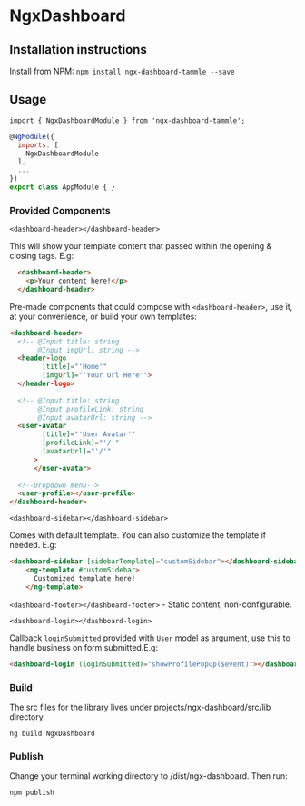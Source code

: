 # NgxDashboard

## Installation instructions
Install from NPM:
`npm install ngx-dashboard-tammle --save`

## Usage
`import { NgxDashboardModule } from 'ngx-dashboard-tammle';`

```javascript
@NgModule({
  imports: [
    NgxDashboardModule
  ],
  ...
})
export class AppModule { }
```

### Provided Components
`<dashboard-header></dashboard-header>`

This will show your template content that passed within the opening & closing tags. E.g:

```html
  <dashboard-header>
    <p>Your content here!</p>  
  </dashboard-header>
```
Pre-made components that could compose with `<dashboard-header>`, use it, at your convenience, or build your own templates:
```html
<dashboard-header>
  <!-- @Input title: string 
       @Input imgUrl: string -->
  <header-logo
        [title]="'Home'"
        [imgUrl]="'Your Url Here'">
  </header-logo>
  
  <!-- @Input title: string 
       @Input profileLink: string
       @Input avatarUrl: string -->
  <user-avatar
        [title]="'User Avatar'"
        [profileLink]="'/'"
        [avatarUrl]="'/'"
      >
      </user-avatar>
  
  <!--Dropdown menu-->
  <user-profile></user-profile>
</dashboard-header>
```

`<dashboard-sidebar></dashboard-sidebar>`

Comes with default template. You can also customize the template if needed. E.g:
```html
<dashboard-sidebar [sidebarTemplate]="customSidebar"></dashboard-sidebar>
    <ng-template #customSidebar>
      Customized template here!
    </ng-template>
```

`<dashboard-footer></dashboard-footer>` - Static content, non-configurable.

`<dashboard-login></dashboard-login>`

Callback `loginSubmitted` provided with `User` model as argument, use this to handle business on form submitted.E.g: 

```html
<dashboard-login (loginSubmitted)="showProfilePopup($event)"></dashboard-login>
```

### Build
The src files for the library lives under projects/ngx-dashboard/src/lib directory. 

`ng build NgxDashboard`

### Publish
Change your terminal working directory to /dist/ngx-dashboard. Then run:

`npm publish`

